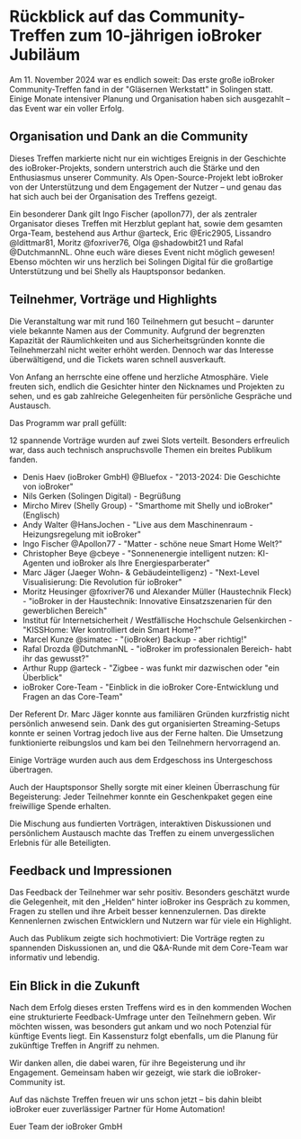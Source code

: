
# Rückblick auf das Community-Treffen zum 10-jährigen ioBroker Jubiläum
Am 11. November 2024 war es endlich soweit: Das erste große ioBroker Community-Treffen fand in der "Gläsernen Werkstatt" in Solingen statt. Einige Monate intensiver Planung und Organisation haben sich ausgezahlt – das Event war ein voller Erfolg.

## Organisation und Dank an die Community
Dieses Treffen markierte nicht nur ein wichtiges Ereignis in der Geschichte des ioBroker-Projekts, sondern unterstrich auch die Stärke und den Enthusiasmus unserer Community. 
Als Open-Source-Projekt lebt ioBroker von der Unterstützung und dem Engagement der Nutzer – und genau das hat sich auch bei der Organisation des Treffens gezeigt.

Ein besonderer Dank gilt Ingo Fischer (apollon77), der als zentraler Organisator dieses Treffen mit Herzblut geplant hat, sowie dem gesamten Orga-Team, 
bestehend aus Arthur @arteck, Eric @Eric2905, Lissandro @ldittmar81, Moritz @foxriver76, Olga @shadowbit21 und Rafal @DutchmannNL. 
Ohne euch wäre dieses Event nicht möglich gewesen! Ebenso möchten wir uns herzlich bei Solingen Digital für die großartige Unterstützung und bei Shelly als Hauptsponsor bedanken.

## Teilnehmer, Vorträge und Highlights

Die Veranstaltung war mit rund 160 Teilnehmern gut besucht – darunter viele bekannte Namen aus der Community. 
Aufgrund der begrenzten Kapazität der Räumlichkeiten und aus Sicherheitsgründen konnte die Teilnehmerzahl nicht weiter erhöht werden. 
Dennoch war das Interesse überwältigend, und die Tickets waren schnell ausverkauft.

Von Anfang an herrschte eine offene und herzliche Atmosphäre. Viele freuten sich, endlich die Gesichter hinter den Nicknames und Projekten zu sehen, und es gab zahlreiche Gelegenheiten für persönliche Gespräche und Austausch.

Das Programm war prall gefüllt:

12 spannende Vorträge wurden auf zwei Slots verteilt. 
Besonders erfreulich war, dass auch technisch anspruchsvolle Themen ein breites Publikum fanden.

- Denis Haev (ioBroker GmbH) @Bluefox - "2013-2024: Die Geschichte von ioBroker" 
- Nils Gerken (Solingen Digital) - Begrüßung
- Mircho Mirev (Shelly Group) - "Smarthome mit Shelly und ioBroker" (Englisch)
- Andy Walter @HansJochen - "Live aus dem Maschinenraum - Heizungsregelung mit ioBroker"
- Ingo Fischer @Apollon77 - "Matter - schöne neue Smart Home Welt?"
- Christopher Beye @cbeye - "Sonnenenergie intelligent nutzen: KI-Agenten und ioBroker als Ihre Energiesparberater"
- Marc Jäger (Jaeger Wohn- & Gebäudeintelligenz) - "Next-Level Visualisierung: Die Revolution für ioBroker"
- Moritz Heusinger @foxriver76 und Alexander Müller (Haustechnik Fleck) - "ioBroker in der Haustechnik: Innovative Einsatzszenarien für den gewerblichen Bereich"
- Institut für Internetsicherheit / Westfällische Hochschule Gelsenkirchen - "KISSHome: Wer kontrolliert dein Smart Home?"
- Marcel Kunze @simatec - "(ioBroker) Backup - aber richtig!"
- Rafal Drozda @DutchmanNL - "ioBroker im professionalen Bereich- habt ihr das gewusst?"
- Arthur Rupp @arteck - "Zigbee - was funkt mir dazwischen oder "ein Überblick"
- ioBroker Core-Team - "Einblick in die ioBroker Core-Entwicklung und Fragen an das Core-Team"


Der Referent Dr. Marc Jäger konnte aus familiären Gründen kurzfristig nicht persönlich anwesend sein. 
Dank des gut organisierten Streaming-Setups konnte er seinen Vortrag jedoch live aus der Ferne halten. Die Umsetzung funktionierte reibungslos und kam bei den Teilnehmern hervorragend an.

Einige Vorträge wurden auch aus dem Erdgeschoss ins Untergeschoss übertragen.

Auch der Hauptsponsor Shelly sorgte mit einer kleinen Überraschung für Begeisterung: 
Jeder Teilnehmer konnte ein Geschenkpaket gegen eine freiwillige Spende erhalten.

Die Mischung aus fundierten Vorträgen, interaktiven Diskussionen und persönlichem Austausch machte das Treffen zu einem unvergesslichen Erlebnis für alle Beteiligten.

## Feedback und Impressionen
Das Feedback der Teilnehmer war sehr positiv. Besonders geschätzt wurde die Gelegenheit, mit den „Helden“ hinter ioBroker ins Gespräch zu kommen, Fragen zu stellen und ihre Arbeit besser kennenzulernen. Das direkte Kennenlernen zwischen Entwicklern und Nutzern war für viele ein Highlight.

Auch das Publikum zeigte sich hochmotiviert: Die Vorträge regten zu spannenden Diskussionen an, und die Q&A-Runde mit dem Core-Team war informativ und lebendig.

## Ein Blick in die Zukunft
Nach dem Erfolg dieses ersten Treffens wird es in den kommenden Wochen eine strukturierte Feedback-Umfrage unter den Teilnehmern geben. Wir möchten wissen, was besonders gut ankam und wo noch Potenzial für künftige Events liegt. Ein Kassensturz folgt ebenfalls, um die Planung für zukünftige Treffen in Angriff zu nehmen.

Wir danken allen, die dabei waren, für ihre Begeisterung und ihr Engagement. Gemeinsam haben wir gezeigt, wie stark die ioBroker-Community ist.

Auf das nächste Treffen freuen wir uns schon jetzt – bis dahin bleibt ioBroker euer zuverlässiger Partner für Home Automation!

Euer Team der ioBroker GmbH

 
